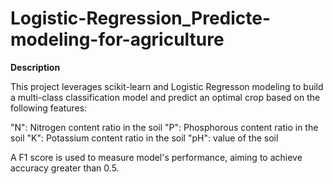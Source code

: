 # Logistic-Regression_Predicte-modeling-for-agriculture

**Description** 

This project leverages scikit-learn and Logistic Regresson modeling to build a multi-class classification model and predict an optimal crop based on the following features:

"N": Nitrogen content ratio in the soil
"P": Phosphorous content ratio in the soil
"K": Potassium content ratio in the soil
"pH": value of the soil

A F1 score is used to measure model's performance, aiming to achieve accuracy greater than 0.5.
